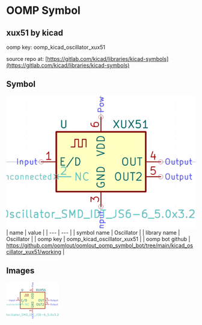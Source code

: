 # OOMP Symbol  
## xux51  by kicad  
  
oomp key: oomp_kicad_oscillator_xux51  
  
source repo at: [https://gitlab.com/kicad/libraries/kicad-symbols](https://gitlab.com/kicad/libraries/kicad-symbols)  
## Symbol  
  
[![working.png](working_600.png)](working.png)  
| name | value | 
| --- | --- | 
| symbol name | Oscillator | 
| library name | Oscillator | 
| oomp key | oomp_kicad_oscillator_xux51 | 
| oomp bot github | https://github.com/oomlout/oomlout_oomp_symbol_bot/tree/main/kicad_oscillator_xux51/working | 
## Images  
  
[![working.png](working_140.png)](working.png)  
